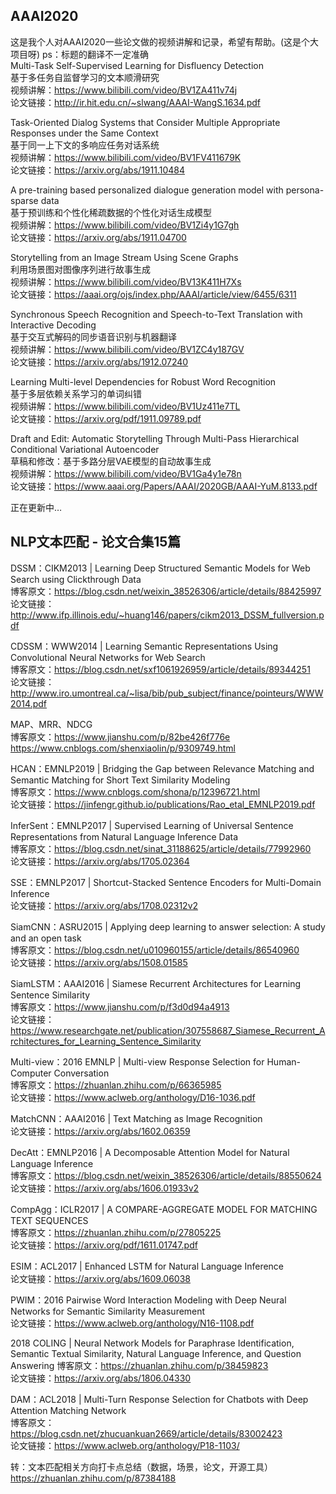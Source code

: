 ## AAAI2020
这是我个人对AAAI2020一些论文做的视频讲解和记录，希望有帮助。(这是个大项目呀) ps：标题的翻译不一定准确  
Multi-Task Self-Supervised Learning for Disfluency Detection  
基于多任务自监督学习的文本顺滑研究  
视频讲解：https://www.bilibili.com/video/BV1ZA411v74j  
论文链接：http://ir.hit.edu.cn/~slwang/AAAI-WangS.1634.pdf  
  
Task-Oriented Dialog Systems that Consider Multiple Appropriate Responses under the Same Context  
基于同一上下文的多响应任务对话系统  
视频讲解：https://www.bilibili.com/video/BV1FV411679K  
论文链接：https://arxiv.org/abs/1911.10484  
  
A pre-training based personalized dialogue generation model with persona-sparse data  
基于预训练和个性化稀疏数据的个性化对话生成模型  
视频讲解：https://www.bilibili.com/video/BV1Zi4y1G7gh  
论文链接：https://arxiv.org/abs/1911.04700   
  
Storytelling from an Image Stream Using Scene Graphs  
利用场景图对图像序列进行故事生成  
视频讲解：https://www.bilibili.com/video/BV13K411H7Xs  
论文链接：https://aaai.org/ojs/index.php/AAAI/article/view/6455/6311  
  
Synchronous Speech Recognition and Speech-to-Text Translation with Interactive Decoding  
基于交互式解码的同步语音识别与机器翻译  
视频讲解：https://www.bilibili.com/video/BV1ZC4y187GV  
论文链接：https://arxiv.org/abs/1912.07240   
  
Learning Multi-level Dependencies for Robust Word Recognition  
基于多层依赖关系学习的单词纠错  
视频讲解：https://www.bilibili.com/video/BV1Uz411e7TL   
论文链接：https://arxiv.org/pdf/1911.09789.pdf  
  
Draft and Edit: Automatic Storytelling Through Multi-Pass Hierarchical Conditional Variational Autoencoder  
草稿和修改：基于多路分层VAE模型的自动故事生成  
视频讲解：https://www.bilibili.com/video/BV1Ga4y1e78n  
论文链接：https://www.aaai.org/Papers/AAAI/2020GB/AAAI-YuM.8133.pdf   
  
正在更新中…  


## NLP文本匹配 - 论文合集15篇
DSSM：CIKM2013 | Learning Deep Structured Semantic Models for Web Search using Clickthrough Data  
博客原文：https://blog.csdn.net/weixin_38526306/article/details/88425997  
论文链接：http://www.ifp.illinois.edu/~huang146/papers/cikm2013_DSSM_fullversion.pdf  
  
CDSSM：WWW2014 | Learning Semantic Representations Using Convolutional Neural Networks for Web Search  
博客原文：https://blog.csdn.net/sxf1061926959/article/details/89344251  
论文链接：http://www.iro.umontreal.ca/~lisa/bib/pub_subject/finance/pointeurs/WWW2014.pdf  
  
MAP、MRR、NDCG  
博客原文：https://www.jianshu.com/p/82be426f776e  
https://www.cnblogs.com/shenxiaolin/p/9309749.html  
  
HCAN：EMNLP2019 | Bridging the Gap between Relevance Matching and Semantic Matching for Short Text Similarity Modeling  
博客原文：https://www.cnblogs.com/shona/p/12396721.html  
论文链接：https://jinfengr.github.io/publications/Rao_etal_EMNLP2019.pdf  
  
InferSent：EMNLP2017 | Supervised Learning of Universal Sentence Representations from Natural Language Inference Data  
博客原文：https://blog.csdn.net/sinat_31188625/article/details/77992960  
论文链接：https://arxiv.org/abs/1705.02364  
  
SSE：EMNLP2017 | Shortcut-Stacked Sentence Encoders for Multi-Domain Inference  
论文链接：https://arxiv.org/abs/1708.02312v2  
  
SiamCNN：ASRU2015 | Applying deep learning to answer selection: A study and an open task  
博客原文：https://blog.csdn.net/u010960155/article/details/86540960  
论文链接：https://arxiv.org/abs/1508.01585  
  
SiamLSTM：AAAI2016 | Siamese Recurrent Architectures for Learning Sentence Similarity  
博客原文：https://www.jianshu.com/p/f3d0d94a4913  
论文链接：https://www.researchgate.net/publication/307558687_Siamese_Recurrent_Architectures_for_Learning_Sentence_Similarity  
  
Multi-view：2016 EMNLP | Multi-view Response Selection for Human-Computer Conversation  
博客原文：https://zhuanlan.zhihu.com/p/66365985  
论文链接：https://www.aclweb.org/anthology/D16-1036.pdf  
  
MatchCNN：AAAI2016 | Text Matching as Image Recognition  
论文链接：https://arxiv.org/abs/1602.06359  
  
DecAtt：EMNLP2016 | A Decomposable Attention Model for Natural Language Inference  
博客原文：https://blog.csdn.net/weixin_38526306/article/details/88550624  
论文链接：https://arxiv.org/abs/1606.01933v2  
  
CompAgg：ICLR2017 | A COMPARE-AGGREGATE MODEL FOR MATCHING TEXT SEQUENCES  
博客原文：https://zhuanlan.zhihu.com/p/27805225  
论文链接：https://arxiv.org/pdf/1611.01747.pdf  
  
ESIM：ACL2017 | Enhanced LSTM for Natural Language Inference  
论文链接：https://arxiv.org/abs/1609.06038  
  
PWIM：2016 Pairwise Word Interaction Modeling with Deep Neural Networks for Semantic Similarity Measurement  
论文链接：https://www.aclweb.org/anthology/N16-1108.pdf  
  
2018 COLING | Neural Network Models for Paraphrase Identification, Semantic Textual Similarity, Natural Language Inference, and Question Answering 
博客原文：https://zhuanlan.zhihu.com/p/38459823   
论文链接：https://arxiv.org/abs/1806.04330  
  
DAM：ACL2018 | Multi-Turn Response Selection for Chatbots with Deep Attention Matching Network  
博客原文：https://blog.csdn.net/zhucuankuan2669/article/details/83002423  
论文链接：https://www.aclweb.org/anthology/P18-1103/  
  
转：文本匹配相关方向打卡点总结（数据，场景，论文，开源工具）  
https://zhuanlan.zhihu.com/p/87384188  
  
